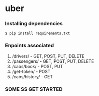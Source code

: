 # uber

### Installing dependencies

```
$ pip install requirements.txt
```

### Enpoints associated

1) /drivers/ - GET, POST, PUT, DELETE
2) /passengers/ - GET, POST, PUT, DELETE
3) /cabs/book/ - POST, PUT
4) /get-token/ - POST
5) /cabs/history/ - GET

### SOME SS GET STARTED

